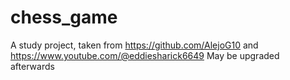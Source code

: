 # chess_game
A study project, taken from https://github.com/AlejoG10 and https://www.youtube.com/@eddiesharick6649
May be upgraded afterwards
